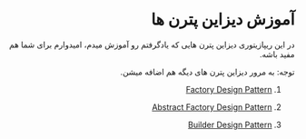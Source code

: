<div dir="rtl">

# آموزش دیزاین پترن ها

در این ریپازیتوری دیزاین پترن هایی که یادگرفتم رو آموزش میدم، امیدوارم برای شما هم مفید باشه.

توجه: به مرور دیزاین پترن های دیگه هم اضافه میشن.


<ol>

<li>

[Factory Design Pattern](https://github.com/mohsen-coder/DesignPatterns/tree/main/src/main/java/mohsen/coder/factory)

</li>

<li>

[Abstract Factory Design Pattern](https://github.com/mohsen-coder/DesignPatterns/tree/main/src/main/java/mohsen/coder/abstractfactory)

</li>

<li>

[Builder Design Pattern](https://github.com/mohsen-coder/DesignPatterns/tree/master/src/main/java/mohsen/coder/builder)

</li>

</ol>

[//]: # ()

</div>